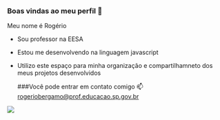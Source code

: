### Boas vindas ao meu perfil 👋

Meu nome é Rogério

- Sou professor na EESA
- Estou me desenvolvendo na linguagem javascript
- Utilizo este espaço para minha organização e compartilhamneto dos meus projetos desenvolvidos

  ###Você pode entrar em contato comigo 📫
  rogeriobergamo@prof.educacao.sp.gov.br

![](https://media.tenor.com/G_zl6XLdvY0AAAAM/smg4-typing.gif)

